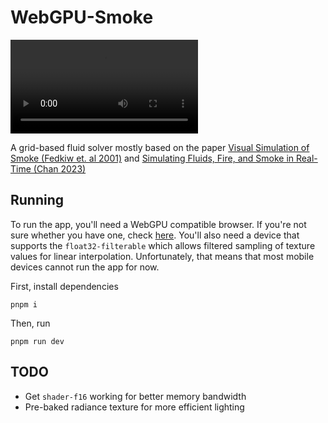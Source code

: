 # WebGPU-Smoke

![](public/media/smoke-trimmed.mp4)

A grid-based fluid solver mostly based on the paper [Visual Simulation of Smoke (Fedkiw et. al 2001)](https://web.stanford.edu/class/cs237d/smoke.pdf) and [Simulating Fluids, Fire, and Smoke in Real-Time (Chan 2023)](https://andrewkchan.dev/posts/fire.html)

## Running

To run the app, you'll need a WebGPU compatible browser. If you're not sure whether you have one, check [here](https://caniuse.com/webgpu). You'll also need a device that supports the `float32-filterable` which allows filtered sampling of texture values for linear interpolation. Unfortunately, that means that most mobile devices cannot run the app for now.

First, install dependencies

```
pnpm i
```

Then, run

```
pnpm run dev
```

## TODO

- Get `shader-f16` working for better memory bandwidth
- Pre-baked radiance texture for more efficient lighting
